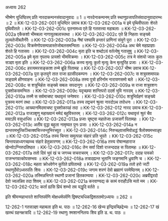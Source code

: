 अध्यायः 262

भीष्मेण युधिष्ठिरम् प्रति नारदाकम्पनसंवादानुवादः ॥ 1 ॥ नारदेनाकम्पनम् प्रति स्थाणुप्रजापतिसंवादानुवादारम्भः ॥ 2 ॥
KK-12-03-262-001	युधिष्ठिर उवाच 
KK-12-03-262-001a	य इमे पृथिवीपालाः शेरते पृथिवीतले ।
KK-12-03-262-001c	पृतनामध्य एते हि गतसत्त्वा महाबलाः ॥
KK-12-03-262-002a	एकैकशो भीमबला नागायुतबलास्तथा ।
KK-12-03-262-002c	एते हि निहताः सङ्ख्ये तुल्यतेजीबलैर्नरैः ॥
KK-12-03-262-003a	नैषां पश्यामि हन्तारं प्राणिनां संयुगे पुरा ।
KK-12-03-262-003c	विक्रमेणोपसम्पन्नास्तेजोबलसमन्विताः ॥
KK-12-03-262-004a	अथ चेमे महाप्राज्ञाः शेरते हि गतासवः ।
KK-12-03-262-004c	मृता इति च शब्दोऽयं वर्तत्येषु गतासुषु ॥
KK-12-03-262-005a	इमे मृता नृपतयः प्रायशो भीमविक्रमाः ।
KK-12-03-262-005c	तत्र मे संशयो जातः कुतः सञ्ज्ञा मृता इति ॥
KK-12-03-262-006a	कस्य मृत्युः कुतो मृत्युः केन मृत्युरिह प्रजाः ।
KK-12-03-262-006c	हरत्यमरसङ्काश तन्मे ब्रूहि पितामह ॥
KK-12-03-262-007	भीष्म उवाच 
KK-12-03-262-007a	पुरा कृतयुगे तात राजा ह्यासीदकम्पनः ।
KK-12-03-262-007c	स शत्रुवशमापन्नः सङ्ग्रामे क्षीणवाहनः ॥
KK-12-03-262-008a	तस्य पुत्रो हरिर्नाम नारायणसमो बले ।
KK-12-03-262-008c	स शत्रुभिर्हतः सङ्ख्ये सबलः सपदानुगः ॥
KK-12-03-262-009a	स राजा शत्रुवशगः पुत्रशोकसमन्वितः ।
KK-12-03-262-009c	यदृच्छया शान्तिपरो ददर्श भुवि नारदम् ॥
KK-12-03-262-010a	तस्मै स सर्वमाचष्ट यथावृत्तं जनेश्वरः ।
KK-12-03-262-010c	शत्रुभिर्ग्रहणं सङ्ख्ये पुत्रस्य मरणं तथा ॥
KK-12-03-262-011a	तस्य तद्वचनं श्रुत्वा नारदोऽथ तपोधनः ।
KK-12-03-262-011c	आख्यानमिदमाचष्ट पुत्रशोकापहं तदा ॥
KK-12-03-262-012	नारद उवाच 
KK-12-03-262-012a	राजञ्शृणु महाख्यानं ममेदं बहुविस्तरम् ।
KK-12-03-262-012c	यथावृत्तं श्रुतं चैव मयाऽपि वसुधाधिप ॥
KK-12-03-262-013a	प्रजाः सृष्ट्वा महातेजाः प्रजासर्गे पितामहः ।
KK-12-03-262-013c	अतीव वृद्धा बहुला नामृष्यत पुनः प्रजाः ॥
KK-12-03-262-014a	न ह्यन्तरमभूत्किञ्चित्क्वचिज्जन्तुभिरच्युत ।
KK-12-03-262-014c	निरुच्छ्वासमिवोन्नद्धं त्रैलोक्यमभवन्नृप ॥
KK-12-03-262-015a	तस्य चिन्ता समुत्पन्ना संहारं प्रति भूपते ।
KK-12-03-262-015c	चिन्तयन्नाध्यगच्छच्च संहारे हेतुकारणम् ॥
KK-12-03-262-016a	तस्य रोषान्महाराज खेभ्योऽग्निरुदतिष्ठत ।
KK-12-03-262-016c	तेन सर्वा दिशो राजन्ददाह स पितामहः ॥
KK-12-03-262-017a	ततो दिवं भुवं खं च जगच्च सचराचरम् ।
KK-12-03-262-017c	ददाह पावको राजन्भगवत्कोपसम्भवः ॥
KK-12-03-262-018a	तत्रादह्यन्त भूतानि जङ्गमानि ध्रुवाणि च ।
KK-12-03-262-018c	महता क्रोधवेगेन कुपिते प्रपितामहे ॥
KK-12-03-262-019a	ततो हरो जटी स्थाणुर्देवोऽध्वरपतिः शिवः ।
KK-12-03-262-019c	जगाम शरणं देवो ब्रह्माणं परमेष्ठिनम् ॥
KK-12-03-262-020a	तस्मिन्नभिगते स्थाणौ प्रजानां हितकाम्यया ।
KK-12-03-262-020c	अब्रवीद्वरदो देवो ज्वलन्निव तदा शिवम् ॥
KK-12-03-262-021a	करवाण्यद्य कं कामं वरार्होऽसि मतो मम ।
KK-12-03-262-021c	कर्ता ह्यसि प्रियं शम्भो तव यद्धृदि वर्तते ॥ 

इति श्रीमन्महाभारते शान्तिपर्वणि मोक्षधर्मपर्वणि द्विषष्ट्यधिकद्विशततमोऽध्यायः ॥ 262 ॥

12-262-1 गतसञ्ज्ञा महाबला इति थ. पाठः ॥ 12-262-16 खेभ्य इन्द्रियच्छिद्रेभ्यः ॥ 12-262-17 खं खस्थं ग्रहनक्षत्रादि ॥ 12-262-19 स्थाणुः श्मशाननिलयः शिव इति ड. थ. पाठः ॥

